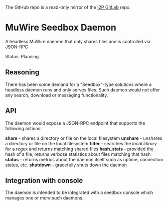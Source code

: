 The GitHub repo is a read-only mirror of the [I2P GitLab](https://i2pgit.org/zlatinb/muwire-seedbox-daemon) repo.

# MuWire Seedbox Daemon

A headless MuWire daemon that only shares files and is controlled via JSON-RPC

Status: Planning

## Reasoning

There has been some demand for a "Seedbox"-type solutions where a headless daemon runs and only serves files.  Such daemon would not offer any search, download or messaging functionality.

## API

The daemon would expose a JSON-RPC endpoint that supports the following actions:

**share** - shares a directory or file on the local filesystem
**unshare** - unshares a directory or file on the local filesystem
**filter** - searches the *local library* for a regex and returns matching shared files
**hash_stats** - provided the hash of a file, returns verbose statistics about files matching that hash
**status** - returns metrics about the daemon itself such as uptime, connection status, etc.
**shutdown** - gracefully shuts down the daemon

## Integration with console

The daemon is intended to be integrated with a seedbox console which manages one or more such daemons.
 

